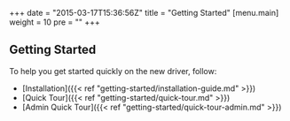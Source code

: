 +++
date = "2015-03-17T15:36:56Z"
title = "Getting Started"
[menu.main]
  weight = 10
  pre = "<i class='fa fa-road'></i>"
+++

## Getting Started

To help you get started quickly on the new driver, follow:

  * [Installation]({{< ref "getting-started/installation-guide.md" >}})
  * [Quick Tour]({{< ref "getting-started/quick-tour.md" >}})
  * [Admin Quick Tour]({{< ref "getting-started/quick-tour-admin.md" >}})

